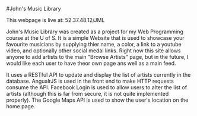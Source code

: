 #John's Music Library

This webpage is live at:  52.37.48.12/JML

John's Music Library was created as a project for my Web Programming course at the U of S. It is a simple Website that is used to showcase your favourite musicians by supplying thier name, a color, a link to a youtube video, and optionally other social medai links. Right now this site allows anyone to add artists to the main "Browse Artists" page, but in the future, I would like each user to have theor own page ans well as a main feed.

It uses a RESTful API to update and display the list of artists currently in the database. AngualrJS is used in the front end to make HTTP requests consume the API. Facebook Login is used to allow users to alter the list of artists (although this is far from secure, it is not quite implemented properly). The Google Maps API is used to show the user's location on the home page.





